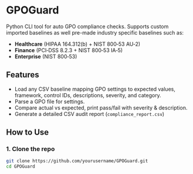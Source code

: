 # GPOGuard
Python CLI tool for auto GPO compliance checks. Supports custom imported baselines as well pre-made industry specific baselines such as:
- **Healthcare** (HIPAA 164.312(b) + NIST 800‑53 AU‑2)  
- **Finance** (PCI‑DSS 8.2.3 + NIST 800‑53 IA‑5)  
- **Enterprise** (NIST 800‑53)

## Features
- Load any CSV baseline mapping GPO settings to expected values, framework, control IDs, descriptions, severity, and category.  
- Parse a GPO file for settings.  
- Compare actual vs expected, print pass/fail with severity & description.  
- Generate a detailed CSV audit report (`compliance_report.csv`)  

## How to Use
### 1. Clone the repo
```bash
git clone https://github.com/yourusername/GPOGuard.git
cd GPOGuard
